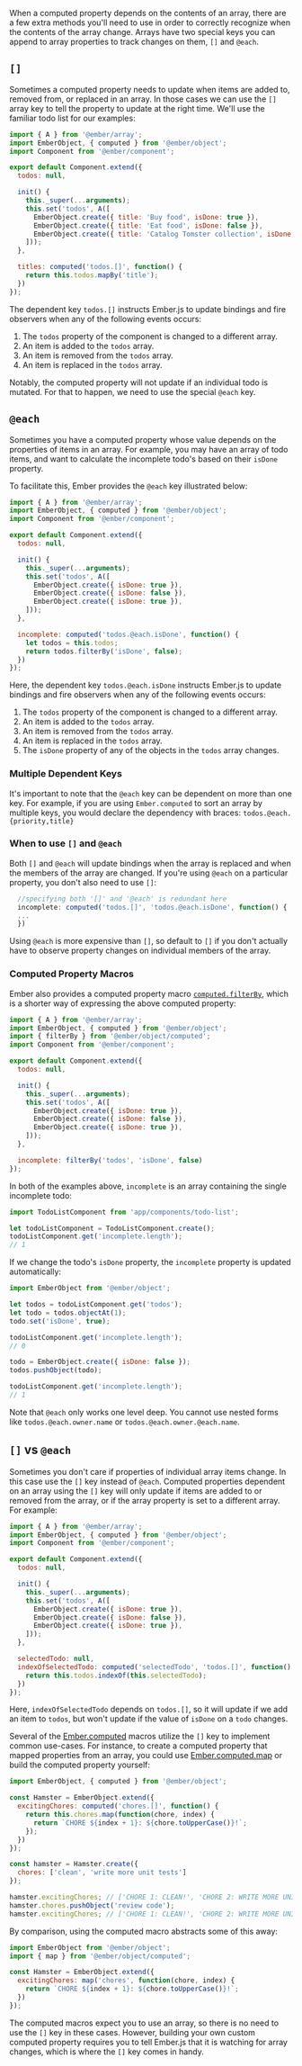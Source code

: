 When a computed property depends on the contents of an array, there are a few
extra methods you'll need to use in order to correctly recognize when the
contents of the array change. Arrays have two special keys you can append to
array properties to track changes on them, `[]` and `@each`.

## `[]`

Sometimes a computed property needs to update when items are added to, removed from, or replaced in an array.
In those cases we can use the `[]` array key to tell the property to update at the right time.
We'll use the familiar todo list for our examples:

```javascript {data-filename=app/components/todo-list.js}
import { A } from '@ember/array';
import EmberObject, { computed } from '@ember/object';
import Component from '@ember/component';

export default Component.extend({
  todos: null,

  init() {
    this._super(...arguments);
    this.set('todos', A([
      EmberObject.create({ title: 'Buy food', isDone: true }),
      EmberObject.create({ title: 'Eat food', isDone: false }),
      EmberObject.create({ title: 'Catalog Tomster collection', isDone: true }),
    ]));
  },

  titles: computed('todos.[]', function() {
    return this.todos.mapBy('title');
  })
});
```

The dependent key `todos.[]` instructs Ember.js to update bindings
and fire observers when any of the following events occurs:

1. The `todos` property of the component is changed to a different array.
2. An item is added to the `todos` array.
3. An item is removed from the `todos` array.
4. An item is replaced in the `todos` array.

Notably, the computed property will not update if an individual todo is mutated.
For that to happen, we need to use the special `@each` key.

## `@each`

Sometimes you have a computed property whose value depends on the properties of
items in an array. For example, you may have an array of todo items, and want
to calculate the incomplete todo's based on their `isDone` property.

To facilitate this, Ember provides the `@each` key illustrated below:

```javascript {data-filename=app/components/todo-list.js}
import { A } from '@ember/array';
import EmberObject, { computed } from '@ember/object';
import Component from '@ember/component';

export default Component.extend({
  todos: null,

  init() {
    this._super(...arguments);
    this.set('todos', A([
      EmberObject.create({ isDone: true }),
      EmberObject.create({ isDone: false }),
      EmberObject.create({ isDone: true }),
    ]));
  },

  incomplete: computed('todos.@each.isDone', function() {
    let todos = this.todos;
    return todos.filterBy('isDone', false);
  })
});
```

Here, the dependent key `todos.@each.isDone` instructs Ember.js to update bindings
and fire observers when any of the following events occurs:

1. The `todos` property of the component is changed to a different array.
2. An item is added to the `todos` array.
3. An item is removed from the `todos` array.
4. An item is replaced in the `todos` array.
5. The `isDone` property of any of the objects in the `todos` array changes.

### Multiple Dependent Keys

It's important to note that the `@each` key can be dependent on more than one key.
For example, if you are using `Ember.computed` to sort an array by multiple keys,
you would declare the dependency with braces: `todos.@each.{priority,title}`

### When to use `[]` and `@each`

Both `[]` and `@each` will update bindings when the array is replaced and when the members of the
array are changed.  If you're using `@each` on a particular property, you don't also need to use `[]`:

```javascript
  //specifying both '[]' and '@each' is redundant here
  incomplete: computed('todos.[]', 'todos.@each.isDone', function() {
  ...
  })
```

Using `@each` is more expensive than `[]`, so default to `[]` if you don't actually have to observe property
changes on individual members of the array.

### Computed Property Macros

Ember also provides a computed property macro
[`computed.filterBy`](https://api.emberjs.com/ember/3.14/classes/@ember%2Fobject%2Fcomputed/methods/alias?anchor=filterBy),
which is a shorter way of expressing the above computed property:

```javascript {data-filename=app/components/todo-list.js}
import { A } from '@ember/array';
import EmberObject, { computed } from '@ember/object';
import { filterBy } from '@ember/object/computed';
import Component from '@ember/component';

export default Component.extend({
  todos: null,

  init() {
    this._super(...arguments);
    this.set('todos', A([
      EmberObject.create({ isDone: true }),
      EmberObject.create({ isDone: false }),
      EmberObject.create({ isDone: true }),
    ]));
  },

  incomplete: filterBy('todos', 'isDone', false)
});
```

In both of the examples above, `incomplete` is an array containing the single incomplete todo:

```javascript
import TodoListComponent from 'app/components/todo-list';

let todoListComponent = TodoListComponent.create();
todoListComponent.get('incomplete.length');
// 1
```

If we change the todo's `isDone` property, the `incomplete` property is updated
automatically:

```javascript
import EmberObject from '@ember/object';

let todos = todoListComponent.get('todos');
let todo = todos.objectAt(1);
todo.set('isDone', true);

todoListComponent.get('incomplete.length');
// 0

todo = EmberObject.create({ isDone: false });
todos.pushObject(todo);

todoListComponent.get('incomplete.length');
// 1
```

Note that `@each` only works one level deep. You cannot use nested forms like
`todos.@each.owner.name` or `todos.@each.owner.@each.name`.

## `[]` vs `@each`

Sometimes you don't care if properties of individual array items change. In this
case use the `[]` key instead of `@each`. Computed properties dependent on an array
using the `[]` key will only update if items are added to or removed from the array,
or if the array property is set to a different array. For example:

```javascript {data-filename=app/components/todo-list.js}
import { A } from '@ember/array';
import EmberObject, { computed } from '@ember/object';
import Component from '@ember/component';

export default Component.extend({
  todos: null,

  init() {
    this._super(...arguments);
    this.set('todos', A([
      EmberObject.create({ isDone: true }),
      EmberObject.create({ isDone: false }),
      EmberObject.create({ isDone: true }),
    ]));
  },

  selectedTodo: null,
  indexOfSelectedTodo: computed('selectedTodo', 'todos.[]', function() {
    return this.todos.indexOf(this.selectedTodo);
  })
});
```

Here, `indexOfSelectedTodo` depends on `todos.[]`, so it will update if we add an item
to `todos`, but won't update if the value of `isDone` on a `todo` changes.

Several of the [Ember.computed](https://api.emberjs.com/ember/3.14/classes/@ember%2Fobject%2Fcomputed) macros
utilize the `[]` key to implement common use-cases. For instance, to
create a computed property that mapped properties from an array, you could use
[Ember.computed.map](https://api.emberjs.com/ember/3.14/classes/@ember%2Fobject%2Fcomputed/methods/map?anchor=map)
or build the computed property yourself:

```javascript
import EmberObject, { computed } from '@ember/object';

const Hamster = EmberObject.extend({
  excitingChores: computed('chores.[]', function() {
    return this.chores.map(function(chore, index) {
      return `CHORE ${index + 1}: ${chore.toUpperCase()}!`;
    });
  })
});

const hamster = Hamster.create({
  chores: ['clean', 'write more unit tests']
});

hamster.excitingChores; // ['CHORE 1: CLEAN!', 'CHORE 2: WRITE MORE UNIT TESTS!']
hamster.chores.pushObject('review code');
hamster.excitingChores; // ['CHORE 1: CLEAN!', 'CHORE 2: WRITE MORE UNIT TESTS!', 'CHORE 3: REVIEW CODE!']
```

By comparison, using the computed macro abstracts some of this away:

```javascript
import EmberObject from '@ember/object';
import { map } from '@ember/object/computed';

const Hamster = EmberObject.extend({
  excitingChores: map('chores', function(chore, index) {
    return `CHORE ${index + 1}: ${chore.toUpperCase()}!`;
  })
});
```

The computed macros expect you to use an array, so there is no need to use the
`[]` key in these cases. However, building your own custom computed property
requires you to tell Ember.js that it is watching for array changes, which is
where the `[]` key comes in handy.
